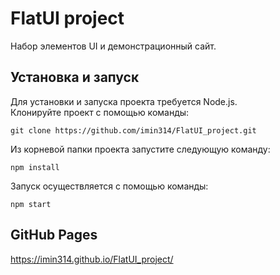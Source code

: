 # FlatUI project
Набор элементов UI и демонстрационный сайт.

## Установка и запуск
Для установки и запуска проекта требуется Node.js.  
Клонируйте проект с помощью команды:
```
git clone https://github.com/imin314/FlatUI_project.git
```
Из корневой папки проекта запустите следующую команду:
```
npm install
```
Запуск осуществляется с помощью команды:
```
npm start
```

## GitHub Pages
https://imin314.github.io/FlatUI_project/
